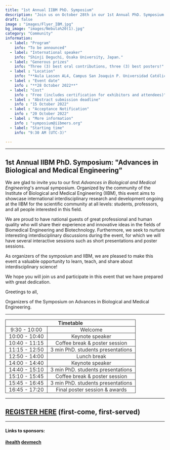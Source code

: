 ```yaml
---
title: "1st Annual IIBM PhD. Symposium"
description: "Join us on October 28th in our 1st Annual PhD. Symposium: Advances in Biological and Medical Engineering"
draft: false
image : "images/Flyer_IBM.jpg"
bg_image: "images/Nebula%20(1).jpg"
category: "Community"
information:
  - label: "Program"
    info: "To be announced"
  - label: "International speaker"
    info: "Shinji Deguchi, Osaka University, Japan."
  - label: "Generous prizes"
    info: "Three (3) best oral contributions, three (3) best posters!"
  - label : "Location"
    info: "**Aula Lassen AL4, Campus San Joaquin P. Universidad Católica de Chile** (Vicuña Mackenna 4860, Macul, Región Metropolitana, Chile)."
  - label : "Event date"
    info : "**28 October 2022**"
  - label: "Cost"
    info : "Free (includes certification for exhibitors and attendees)"
  - label : "Abstract submission deadline"
    info : "15 October 2022"
  - label : "Acceptance Notification"
    info : "20 October 2022"
  - label : "More information"
    info : "symposium@iibmers.org"
  - label: "Starting time"
    info: "9:30 AM (UTC-3)"

---
```

---
## 1st Annual IIBM PhD. Symposium: "Advances in Biological and Medical Engineering"

We are glad to invite you to our first *Advances in Biological and Medical Engineering*'s annual symposium. Organized by the community of the Institute of Biological and Medical Engineering (IIBM), this event aims to showcase international interdisciplinary research and development ongoing at the IIBM for the scientific community at all levels: students, professors, and all people interested in this field.

We are proud to have national guests of great professional and human quality who will share their experience and innovative ideas in the fields of Biomedical Engineering and Biotechnology. Furthermore, we seek to nurture interesting interdisciplinary discussions during the event, for which we will have several interactive sessions such as short presentations and poster sessions.

As organizers of the symposium and IIBM, we are pleased to make this event a valuable opportunity to learn, teach, and share about interdisciplinary science!

We hope you will join us and participate in this event that we have prepared with great dedication.

Greetings to all,

Organizers of the Symposium on Advances in Biological and Medical Engineering.

---


<style>
table {
  border-collapse: collapse;
  color: #333333;
}
td, th {
  text-align: center;
  border: 1px solid #333333;
  padding: 0 .2em;
  padding: 0px 10px;
}
</style>
<table>
 <tr>
   <th colspan="2">Timetable</th>
 </tr>
 <tr>
   <td>9:30 - 10:00</td>
   <td>Welcome</td>
 </tr>
 <tr>
   <td>10:00 - 10:40</td>
   <td>Keynote speaker</td>
 </tr>
 <tr>
   <td>10:40 - 11:15</td>
   <td>Coffee break & poster session</td>
 </tr>
 <tr>
   <td>11:15 - 12:50</td>
   <td>3 min PhD. students presentations</td>
 </tr>
 <tr>
   <td>12:50 - 14:00</td>
   <td>Lunch break</td>
 </tr>
 <tr>
   <td>14:00 - 14:40</td>
   <td>Keynote speaker</td>
 </tr>
 <tr>
   <td>14:40 - 15:10</td>
   <td>3 min PhD. students presentations</td>
 </tr>
 <tr>
   <td>15:10 - 15:45</td>
   <td>Coffee break & poster session</td>
 </tr>
 <tr>
   <td>15:45 - 16:45</td>
   <td>3 min PhD. students presentations</td>
 </tr>
 <tr>
   <td>16:45 - 17:20</td>
   <td>Final poster session & awards</td>
 </tr>
</table>

---
## [REGISTER HERE](https://docs.google.com/forms/d/e/1FAIpQLScWd99QfeN7Bclo84diGkjwagbFvLPgigjAqepPX7T96gCUbw/viewform "Go to registration form") (first-come, first-served)
---

#### __Links to sponsors:__

#### [ihealth](https://i-health.cl/en/ "Go to ihealth") [devmech](https://adtopia.cl/portfolio/devmech/)
